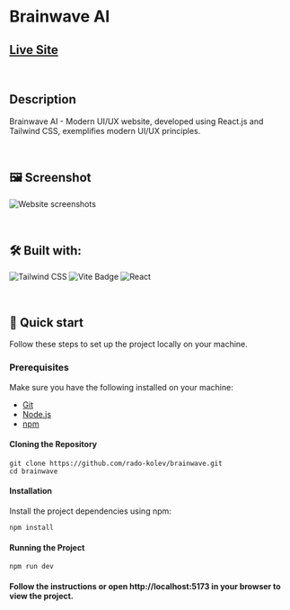 # Brainwave AI

## [Live Site](https://brainwave-ai-app.web.app)

<br/>

## Description

Brainwave AI - Modern UI/UX website, developed using React.js and Tailwind CSS, exemplifies modern UI/UX principles.

<br/>

## 🖼️ Screenshot

![Website screenshots](./demo/screenshot-brainwave-ai.png)

<br/>

## 🛠️ Built with:

![Tailwind CSS](https://img.shields.io/badge/Tailwind_CSS-38B2AC?style=for-the-badge&logo=tailwind-css&logoColor=white)
![Vite Badge](https://img.shields.io/badge/Vite-646CFF?logo=vite&logoColor=fff&style=for-the-badge)
![React](https://img.shields.io/badge/React-20232A?style=for-the-badge&logo=react&logoColor=61DAFB)

<br/>

## 🚀 Quick start

Follow these steps to set up the project locally on your machine.

### Prerequisites

Make sure you have the following installed on your machine:
- [Git](https://git-scm.com)
- [Node.js](https://nodejs.org/en)
- [npm](https://www.npmjs.com)

#### Cloning the Repository

```
git clone https://github.com/rado-kolev/brainwave.git
cd brainwave
```

#### Installation

Install the project dependencies using npm:

```
npm install
```

#### Running the Project

```
npm run dev
```

#### Follow the instructions or open http://localhost:5173 in your browser to view the project.
